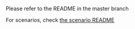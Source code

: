 Please refer to the README in the master branch

For scenarios, check [the scenario README](scenario/README.md)